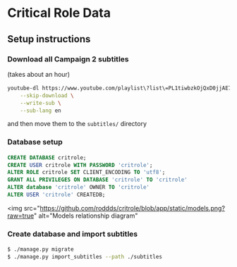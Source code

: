 # Critical Role Data

## Setup instructions

### Download all Campaign 2 subtitles

(takes about an hour)

```bash
youtube-dl https://www.youtube.com/playlist\?list\=PL1tiwbzkOjQxD0jjAE7PsWoaCrs0EkBH2 \
    --skip-download \
    --write-sub \
    --sub-lang en
```

and then move them to the `subtitles/` directory

### Database setup

```sql
CREATE DATABASE critrole;
CREATE USER critrole WITH PASSWORD 'critrole';
ALTER ROLE critrole SET CLIENT_ENCODING TO 'utf8';
GRANT ALL PRIVILEGES ON DATABASE 'critrole' TO 'critrole'
ALTER database 'critrole' OWNER TO 'critrole'
ALTER USER 'critrole' CREATEDB;
```

<img
  src="https://github.com/roddds/critrole/blob/app/static/models.png?raw=true"
  alt="Models relationship diagram"
>

### Create database and import subtitles

```bash
$ ./manage.py migrate
$ ./manage.py import_subtitles --path ./subtitles

